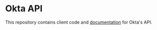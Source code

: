 # Okta API

This repository contains client code and [documentation](https://github.com/okta/api/docs/index.md) for Okta's API.

